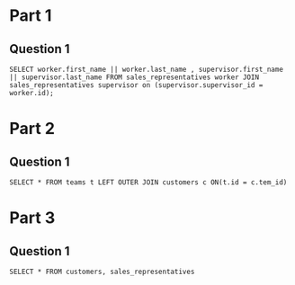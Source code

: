 # Part 1

## Question 1

```
SELECT worker.first_name || worker.last_name , supervisor.first_name || supervisor.last_name FROM sales_representatives worker JOIN sales_representatives supervisor on (supervisor.supervisor_id = worker.id);
``` 

# Part 2

## Question 1

```
SELECT * FROM teams t LEFT OUTER JOIN customers c ON(t.id = c.tem_id)
```

# Part 3

## Question 1

```
SELECT * FROM customers, sales_representatives
```